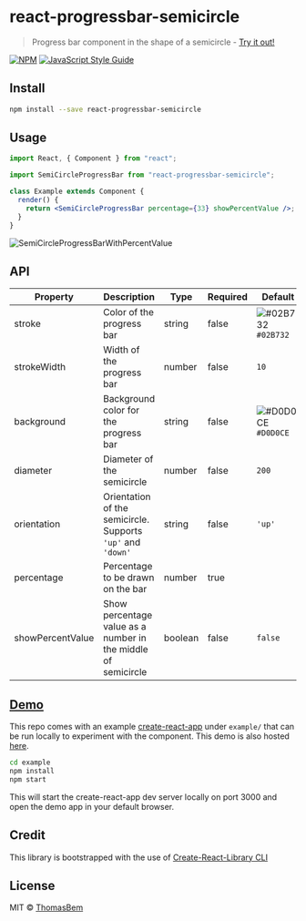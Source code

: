 # react-progressbar-semicircle

> Progress bar component in the shape of a semicircle - [Try it out!](https://thomasbem.github.io/react-progressbar-semicircle/)

[![NPM](https://img.shields.io/npm/v/react-progressbar-semicircle.svg)](https://www.npmjs.com/package/react-progressbar-semicircle) [![JavaScript Style Guide](https://img.shields.io/badge/code_style-standard-brightgreen.svg)](https://standardjs.com)

## Install

```bash
npm install --save react-progressbar-semicircle
```

## Usage

```jsx
import React, { Component } from "react";

import SemiCircleProgressBar from "react-progressbar-semicircle";

class Example extends Component {
  render() {
    return <SemiCircleProgressBar percentage={33} showPercentValue />;
  }
}
```

![SemiCircleProgressBarWithPercentValue](https://www.dropbox.com/s/b5c85vuz9jgvw3y/SemiCircleProgressBarWithPercentValue.png?raw=1)

## API

| Property         | Description                                                   | Type    | Required | Default                                                            |
| ---------------- | ------------------------------------------------------------- | ------- | -------- | ------------------------------------------------------------------ |
| stroke           | Color of the progress bar                                     | string  | false    | ![#02B732](https://placehold.it/15/02B732/000000?text=+) `#02B732` |
| strokeWidth      | Width of the progress bar                                     | number  | false    | `10`                                                               |
| background       | Background color for the progress bar                         | string  | false    | ![#D0D0CE](https://placehold.it/15/D0D0CE/000000?text=+) `#D0D0CE` |
| diameter         | Diameter of the semicircle                                    | number  | false    | `200`                                                              |
| orientation      | Orientation of the semicircle. Supports `'up'` and `'down'`   | string  | false    | `'up'`                                                             |
| percentage       | Percentage to be drawn on the bar                             | number  | true     |
| showPercentValue | Show percentage value as a number in the middle of semicircle | boolean | false    | `false`                                                            |

## [Demo](https://thomasbem.github.io/react-progressbar-semicircle/)

This repo comes with an example [create-react-app](https://github.com/facebookincubator/create-react-app) under `example/` that can be run locally to experiment with the component. This demo is also hosted [here](https://thomasbem.github.io/react-progressbar-semicircle/).

```bash
cd example
npm install
npm start
```

This will start the create-react-app dev server locally on port 3000 and open the demo app in your default browser.

## Credit

This library is bootstrapped with the use of [Create-React-Library CLI](https://github.com/transitive-bullshit/create-react-library)

## License

MIT © [ThomasBem](https://github.com/ThomasBem)

